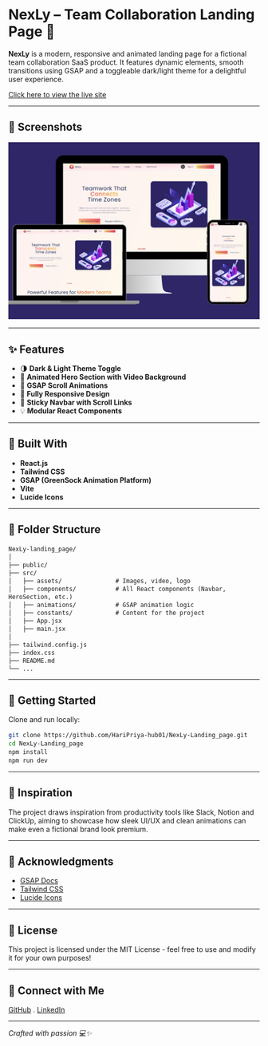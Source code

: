 # NexLy – Team Collaboration Landing Page 🚀

**NexLy** is a modern, responsive and animated landing page for a fictional team collaboration SaaS product. It features dynamic elements, smooth transitions using GSAP and a toggleable dark/light theme for a delightful user experience.

[Click here to view the live site](https://nexlylandingpage.vercel.app/)

---

## 📸 Screenshots

![Hero Screenshot](./src/assets/nexly_preview.png)

---

## ✨ Features

- 🌗 **Dark & Light Theme Toggle**
- 🎥 **Animated Hero Section with Video Background**
- 🧠 **GSAP Scroll Animations**
- 📱 **Fully Responsive Design**
- 📌 **Sticky Navbar with Scroll Links**
- 💡 **Modular React Components**

---

## 📝 Built With

- **React.js**
- **Tailwind CSS**
- **GSAP (GreenSock Animation Platform)**
- **Vite**
- **Lucide Icons**

---

## 📁 Folder Structure

```
NexLy-landing_page/
│
├── public/
├── src/
│   ├── assets/               # Images, video, logo
│   ├── components/           # All React components (Navbar, HeroSection, etc.)
│   ├── animations/           # GSAP animation logic
│   ├── constants/            # Content for the project
│   ├── App.jsx
│   ├── main.jsx
│
├── tailwind.config.js
├── index.css
├── README.md
└── ...
```

---

## 🚀 Getting Started

Clone and run locally:

```bash
git clone https://github.com/HariPriya-hub01/NexLy-Landing_page.git
cd NexLy-Landing_page
npm install
npm run dev
```

---


## 🧠 Inspiration

The project draws inspiration from productivity tools like Slack, Notion and ClickUp, aiming to showcase how sleek UI/UX and clean animations can make even a fictional brand look premium.

---

## 🙌 Acknowledgments

- [GSAP Docs](https://greensock.com/docs/)
- [Tailwind CSS](https://tailwindcss.com/)
- [Lucide Icons](https://lucide.dev/)

---

## 📝 License

This project is licensed under the MIT License - feel free to use and modify it for your own purposes!

---

## 🤝 Connect with Me

[GitHub](https://github.com/HariPriya-hub01) . [LinkedIn](https://www.linkedin.com/in/haripriyaradhakrishnan/)

---

*Crafted with passion 💻✨*
